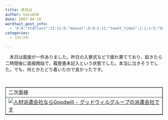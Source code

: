 ```yaml
---
title: 本日は
author: kazu634
date: 2007-04-10
wordtwit_post_info:
  - 'O:8:"stdClass":13:{s:6:"manual";b:0;s:11:"tweet_times";i:1;s:5:"delay";i:0;s:7:"enabled";i:1;s:10:"separation";s:2:"60";s:7:"version";s:3:"3.7";s:14:"tweet_template";b:0;s:6:"status";i:2;s:6:"result";a:0:{}s:13:"tweet_counter";i:2;s:13:"tweet_log_ids";a:1:{i:0;i:2875;}s:9:"hash_tags";a:0:{}s:8:"accounts";a:1:{i:0;s:7:"kazu634";}}'
categories:
  - つれづれ

---
```

<div class="section">
<p>
    　本日は面接が一件ありました。昨日の入寮式などで疲れ果てており、起きたら二時間後に面接開始で、履歴書未記入という状態でした。本当に泣きそうでした。でも、何とかたどり着いたので良かったです。
</p>
  
<p>
<center>
<br /> 
      
<table border="1">
<tr>
<td>
            二次面接
</td>
</tr>
        
<tr>
<td>
<a href="http://www.goodwill.com/home.html" onclick="__gaTracker('send', 'event', 'outbound-article', 'http://www.goodwill.com/home.html', '');" target="_blank"><img alt="人材派遣会社ならGoodwill - グッドウィルグループの派遣会社です" src="http://img.simpleapi.net/small/http://www.goodwill.com/home.html" border="0" /></a>
</td>
</tr>
</table>
      
<p>
</center> </div>
